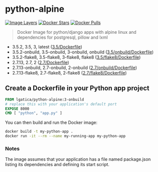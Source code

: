 # python-alpine

[![Image Layers](https://images.microbadger.com/badges/image/lgatica/python-alpine.svg)](http://microbadger.com/images/lgatica/python-alpine)
[![Docker Stars](https://img.shields.io/docker/stars/lgatica/python-alpine.svg)](https://hub.docker.com/r/lgatica/python-alpine/)
[![Docker Pulls](https://img.shields.io/docker/pulls/lgatica/python-alpine.svg)](https://hub.docker.com/r/lgatica/python-alpine/)

> Docker Image for python/django apps with alpine linux and dependencies for postgresql, pillow and lxml

- 3.5.2, 3.5, 3, latest ([3.5/Dockerfile](https://github.com/lgaticaq/python-alpine/blob/master/3.5.2/Dockerfile))
- 3.5.2-onbuild, 3.5-onbuild, 3-onbuild, onbuild ([3.5/onbuild/Dockerfile](https://github.com/lgaticaq/python-alpine/blob/master/3.5.2/onbuild/Dockerfile))
- 3.5.2-flake8, 3.5-flake8, 3-flake8, flake8 ([3.5/flake8/Dockerfile](https://github.com/lgaticaq/python-alpine/blob/master/3.5.2/flake8/Dockerfile))
- 2.7.13, 2.7, 2 ([2.7/Dockerfile](https://github.com/lgaticaq/python-alpine/blob/master/2.7.13/Dockerfile))
- 2.7.13-onbuild, 2.7-onbuild, 2-onbuild ([2.7/onbuild/Dockerfile](https://github.com/lgaticaq/python-alpine/blob/master/2.7.13/onbuild/Dockerfile))
- 2.7.13-flake8, 2.7-flake8, 2-flake8 ([2.7/flake8/Dockerfile](https://github.com/lgaticaq/python-alpine/blob/master/2.7.13/flake8/Dockerfile))

## Create a Dockerfile in your Python app project
```dockerfile
FROM lgatica/python-alpine:3-onbuild
# replace this with your application's default port
EXPOSE 8000
CMD [ "python", "app.py" ]
```

You can then build and run the Docker image:

```bash
docker build -t my-python-app .
docker run -it --rm --name my-running-app my-python-app
```

### Notes
The image assumes that your application has a file named package.json listing its dependencies and defining its start script.
